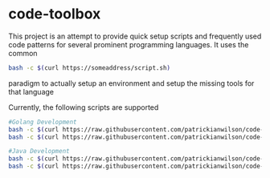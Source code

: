 # code-toolbox
This project is an attempt to provide quick setup scripts and frequently used code patterns for several prominent programming languages.  It uses the common 

```bash
bash -c $(curl https://someaddress/script.sh)
```

paradigm to actually setup an environment and setup the missing tools for that language

Currently, the following scripts are supported

```bash
#Golang Development
bash -c $(curl https://raw.githubusercontent.com/patrickianwilson/code-toolbox/master/setup-go-mac.sh)
bash -c $(curl https://raw.githubusercontent.com/patrickianwilson/code-toolbox/master/setup-go-apt.sh)

#Java Development
bash -c $(curl https://raw.githubusercontent.com/patrickianwilson/code-toolbox/master/setup-java-apt.sh)
bash -c $(curl https://raw.githubusercontent.com/patrickianwilson/code-toolbox/master/setup-java-apt.sh)
```


